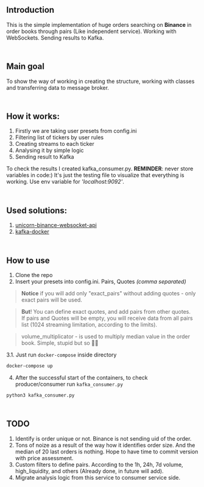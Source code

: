 Introduction
---
This is the simple implementation of huge orders searching on **Binance** in order books through pairs (Like independent service). Working with WebSockets. Sending results to Kafka.

\
Main goal
--
To show the way of working in creating the structure, working with classes and transferring data to message broker.

\
How it works:
---
1. Firstly we are taking user presets from config.ini
2. Filtering list of tickers by user rules
3. Creating streams to each ticker
4. Analysing it by simple logic
5. Sending result to Kafka

To check the results I created kafka_consumer.py. **REMINDER**: never store variables in code:) It's just the testing file to visualize that everything is working. Use env variable for *'localhost:9092'*.

\
Used solutions:
---
1. [unicorn-binance-websocket-api](https://github.com/oliver-zehentleitner/unicorn-binance-websocket-api)
2. [kafka-docker](https://github.com/wurstmeister/kafka-docker)

\
How to use
---
1. Clone the repo
2. Insert your presets into config.ini. Pairs, Quotes *(comma separated)*
> **Notice** if you will add only "exact_pairs" without adding quotes - only exact pairs will be used.

> **But**! You can define exact quotes, and add pairs from other quotes. \
> If pairs and Quotes will be empty, you will receive data from all pairs list (1024 streaming limitation, according to the limits).

> volume_multiplicator - is used to multiply median value in the order book. Simple, stupid but so 🤷‍♂️

3.1. Just run `docker-compose` inside directory
```bash
docker-compose up
```
4. After the successful start of the containers, to check producer/consumer run `kafka_consumer.py`
```bash
python3 kafka_consumer.py
```

\
TODO
---
1. Identify is order unique or not. Binance is not sending uid of the order.
2. Tons of noize as a result of the way how it identifies order size. And the median of 20 last orders is nothing. Hope to have time to commit version with price assessment.
3. Custom filters to define pairs. According to the 1h, 24h, 7d volume, high_liquidity, and others (Already done, in future will add).
4. Migrate analysis logic from this service to consumer service side.

